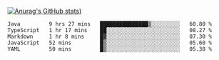 [![Anurag's GitHub stats](https://github-readme-stats.vercel.app/api?username=Old-Camel&show_icons=true&theme=dark))](https://github.com/anuraghazra/github-readme-stats)
<!--START_SECTION:waka-->
```text
Java         9 hrs 27 mins   ███████████████▒░░░░░░░░░   60.80 % 
TypeScript   1 hr 17 mins    ██░░░░░░░░░░░░░░░░░░░░░░░   08.27 % 
Markdown     1 hr 8 mins     █▓░░░░░░░░░░░░░░░░░░░░░░░   07.30 % 
JavaScript   52 mins         █▒░░░░░░░░░░░░░░░░░░░░░░░   05.60 % 
YAML         50 mins         █▒░░░░░░░░░░░░░░░░░░░░░░░   05.38 % 
```
<!--END_SECTION:waka-->


